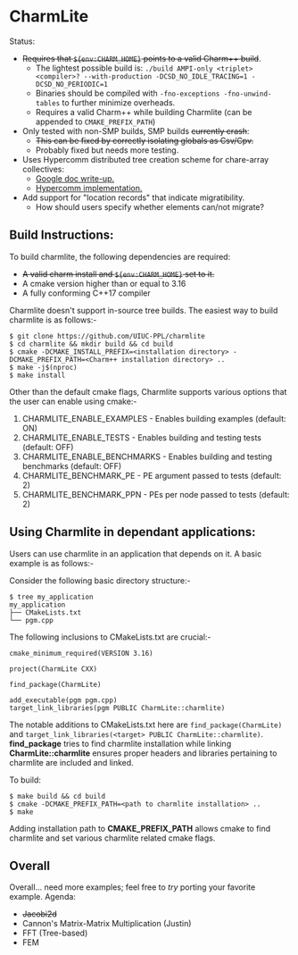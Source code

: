 # CharmLite

Status:
- ~~Requires that `${env:CHARM_HOME}` points to a valid Charm++ build~~.
    - The lightest possible build is:
    `./build AMPI-only <triplet> <compiler>? --with-production -DCSD_NO_IDLE_TRACING=1 -DCSD_NO_PERIODIC=1`
    - Binaries should be compiled with `-fno-exceptions -fno-unwind-tables` to further minimize overheads.
    - Requires a valid Charm++ while building Charmlite (can be appended to `CMAKE_PREFIX_PATH`)
- Only tested with non-SMP builds, SMP builds ~~currently crash~~:
    - ~~This can be fixed by correctly isolating globals as Csv/Cpv.~~
    - Probably fixed but needs more testing.
- Uses Hypercomm distributed tree creation scheme for chare-array collectives:
    - [Google doc write-up.](https://docs.google.com/document/d/1hv-9qm1dXR8R1VJXgtyFHuhTUoa_izrm-jDXPqqkpas/edit?usp=sharing)
    - [Hypercomm implementation.](https://github.com/jszaday/hypercomm/blob/main/include/hypercomm/tree_builder/tree_builder.hpp)
- Add support for "location records" that indicate migratibility.
    - How should users specify whether elements can/not migrate?

## Build Instructions:

To build charmlite, the following dependencies are required:
- ~~A valid charm install and `${env:CHARM_HOME}` set to it.~~
- A cmake version higher than or equal to 3.16
- A fully conforming C++17 compiler

Charmlite doesn't support in-source tree builds. The easiest way to build
charmlite is as follows:-

```
$ git clone https://github.com/UIUC-PPL/charmlite
$ cd charmlite && mkdir build && cd build
$ cmake -DCMAKE_INSTALL_PREFIX=<installation directory> -DCMAKE_PREFIX_PATH=<Charm++ installation directory> ..
$ make -j$(nproc)
$ make install
```

Other than the default cmake flags, Charmlite supports various options that
the user can enable using cmake:-
1. CHARMLITE_ENABLE_EXAMPLES - Enables building examples (default: ON)
2. CHARMLITE_ENABLE_TESTS - Enables building and testing tests (default: OFF)
3. CHARMLITE_ENABLE_BENCHMARKS - Enables building and testing benchmarks (default: OFF)
4. CHARMLITE_BENCHMARK_PE - PE argument passed to tests (default: 2)
5. CHARMLITE_BENCHMARK_PPN - PEs per node passed to tests (default: 2)

## Using Charmlite in dependant applications:

Users can use charmlite in an application that depends on it. A basic example
is as follows:-

Consider the following basic directory structure:-

```
$ tree my_application
my_application
├── CMakeLists.txt
└── pgm.cpp
```

The following inclusions to CMakeLists.txt are crucial:-

```
cmake_minimum_required(VERSION 3.16)

project(CharmLite CXX)

find_package(CharmLite)

add_executable(pgm pgm.cpp)
target_link_libraries(pgm PUBLIC CharmLite::charmlite)
```

The notable additions to CMakeLists.txt here are `find_package(CharmLite)`
and `target_link_libraries(<target> PUBLIC CharmLite::charmlite)`. 
**find_package** tries to find charmlite installation while linking
**CharmLite::charmlite** ensures proper headers and libraries pertaining
to charmlite are included and linked.

To build:

```
$ make build && cd build
$ cmake -DCMAKE_PREFIX_PATH=<path to charmlite installation> ..
$ make
```

Adding installation path to **CMAKE_PREFIX_PATH** allows cmake to find
charmlite and set various charmlite related cmake flags.

## Overall

Overall... need more examples; feel free to _try_ porting your favorite example. Agenda:
- ~~Jacobi2d~~
- Cannon's Matrix-Matrix Multiplication (Justin)
- FFT (Tree-based)
- FEM
